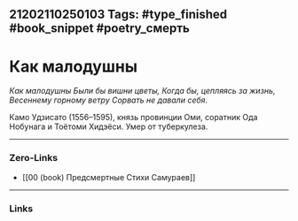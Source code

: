 21202110250103
Tags: #type_finished #book_snippet #poetry_смерть
---
# Как малодушны

*Как малодушны
Были бы вишни цветы,
Когда бы, цепляясь за жизнь,
Весеннему горному ветру
Сорвать не давали себя.*

Камо Удзисато (1556–1595), князь провинции Оми, соратник Ода Нобунага и Тоётоми Хидэёси. Умер от туберкулеза. 

---
### Zero-Links
- [[00 (book) Предсмертные Стихи Самураев]]
---
### Links
